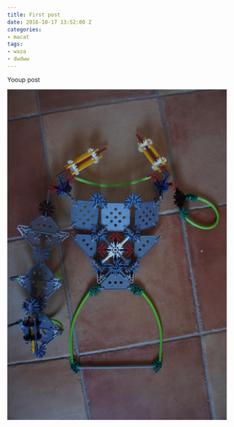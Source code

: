 ```yaml
---
title: First post
date: 2016-10-17 13:52:00 Z
categories:
- macat
tags:
- waza
- dwdww
---
```


Yooup post

![DSC00928.jpg](/uploads/DSC00928.jpg)